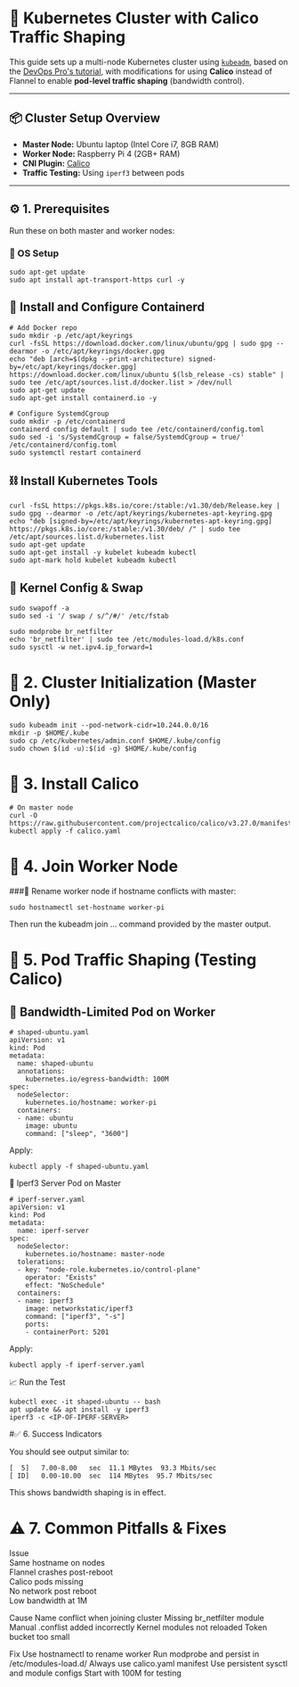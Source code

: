 # 🚀 Kubernetes Cluster with Calico Traffic Shaping

This guide sets up a multi-node Kubernetes cluster using [`kubeadm`](https://kubernetes.io/docs/setup/production-environment/tools/kubeadm/install-kubeadm/), based on the [DevOps Pro's tutorial](https://github.com/devopsproin/certified-kubernetes-administrator/tree/main/Cluster%20Setup), with modifications for using **Calico** instead of Flannel to enable **pod-level traffic shaping** (bandwidth control).

---

## 📦 Cluster Setup Overview

- **Master Node:** Ubuntu laptop (Intel Core i7, 8GB RAM)
- **Worker Node:** Raspberry Pi 4 (2GB+ RAM)
- **CNI Plugin:** [Calico](https://www.tigera.io/project-calico/)
- **Traffic Testing:** Using `iperf3` between pods

---

## ⚙️ 1. Prerequisites

Run these on both master and worker nodes:

### 🔧 OS Setup

```
sudo apt-get update
sudo apt install apt-transport-https curl -y

```

## 🐳 Install and Configure Containerd

```
# Add Docker repo
sudo mkdir -p /etc/apt/keyrings
curl -fsSL https://download.docker.com/linux/ubuntu/gpg | sudo gpg --dearmor -o /etc/apt/keyrings/docker.gpg
echo "deb [arch=$(dpkg --print-architecture) signed-by=/etc/apt/keyrings/docker.gpg] https://download.docker.com/linux/ubuntu $(lsb_release -cs) stable" | sudo tee /etc/apt/sources.list.d/docker.list > /dev/null
sudo apt-get update
sudo apt-get install containerd.io -y

# Configure SystemdCgroup
sudo mkdir -p /etc/containerd
containerd config default | sudo tee /etc/containerd/config.toml
sudo sed -i 's/SystemdCgroup = false/SystemdCgroup = true/' /etc/containerd/config.toml
sudo systemctl restart containerd

```

## ⛓️ Install Kubernetes Tools

```
curl -fsSL https://pkgs.k8s.io/core:/stable:/v1.30/deb/Release.key | sudo gpg --dearmor -o /etc/apt/keyrings/kubernetes-apt-keyring.gpg
echo "deb [signed-by=/etc/apt/keyrings/kubernetes-apt-keyring.gpg] https://pkgs.k8s.io/core:/stable:/v1.30/deb/ /" | sudo tee /etc/apt/sources.list.d/kubernetes.list
sudo apt-get update
sudo apt-get install -y kubelet kubeadm kubectl
sudo apt-mark hold kubelet kubeadm kubectl

```

## 🧠 Kernel Config & Swap

```
sudo swapoff -a
sudo sed -i '/ swap / s/^/#/' /etc/fstab

sudo modprobe br_netfilter
echo 'br_netfilter' | sudo tee /etc/modules-load.d/k8s.conf
sudo sysctl -w net.ipv4.ip_forward=1

```
# 🚀 2. Cluster Initialization (Master Only)

```
sudo kubeadm init --pod-network-cidr=10.244.0.0/16
mkdir -p $HOME/.kube
sudo cp /etc/kubernetes/admin.conf $HOME/.kube/config
sudo chown $(id -u):$(id -g) $HOME/.kube/config

```
# 🔁 3. Install Calico

```
# On master node
curl -O https://raw.githubusercontent.com/projectcalico/calico/v3.27.0/manifests/calico.yaml
kubectl apply -f calico.yaml

```



# 🤝 4. Join Worker Node

###📛 Rename worker node if hostname conflicts with master:

```
sudo hostnamectl set-hostname worker-pi

```
Then run the kubeadm join ... command provided by the master output.


# 📡 5. Pod Traffic Shaping (Testing Calico)

## 🧪 Bandwidth-Limited Pod on Worker

```
# shaped-ubuntu.yaml
apiVersion: v1
kind: Pod
metadata:
  name: shaped-ubuntu
  annotations:
    kubernetes.io/egress-bandwidth: 100M
spec:
  nodeSelector:
    kubernetes.io/hostname: worker-pi
  containers:
  - name: ubuntu
    image: ubuntu
    command: ["sleep", "3600"]

```

Apply:


```
kubectl apply -f shaped-ubuntu.yaml

```

📡 Iperf3 Server Pod on Master

```
# iperf-server.yaml
apiVersion: v1
kind: Pod
metadata:
  name: iperf-server
spec:
  nodeSelector:
    kubernetes.io/hostname: master-node
  tolerations:
  - key: "node-role.kubernetes.io/control-plane"
    operator: "Exists"
    effect: "NoSchedule"
  containers:
  - name: iperf3
    image: networkstatic/iperf3
    command: ["iperf3", "-s"]
    ports:
    - containerPort: 5201

```

Apply:

```
kubectl apply -f iperf-server.yaml

```

📈 Run the Test

```
kubectl exec -it shaped-ubuntu -- bash
apt update && apt install -y iperf3
iperf3 -c <IP-OF-IPERF-SERVER>

```

#✅ 6. Success Indicators

You should see output similar to:

```
[  5]   7.00-8.00   sec  11.1 MBytes  93.3 Mbits/sec
[ ID]   0.00-10.00  sec  114 MBytes  95.7 Mbits/sec

```

This shows bandwidth shaping is in effect.


# ⚠️ 7. Common Pitfalls & Fixes

Issue		
Same hostname on nodes		
Flannel crashes post-reboot		
Calico pods missing		
No network post reboot		
Low bandwidth at 1M		


Cause
Name conflict when joining cluster
Missing br_netfilter module
Manual .conflist added incorrectly
Kernel modules not reloaded
Token bucket too small


Fix
Use hostnamectl to rename worker
Run modprobe and persist in /etc/modules-load.d/
Always use calico.yaml manifest
Use persistent sysctl and module configs
Start with 100M for testing

